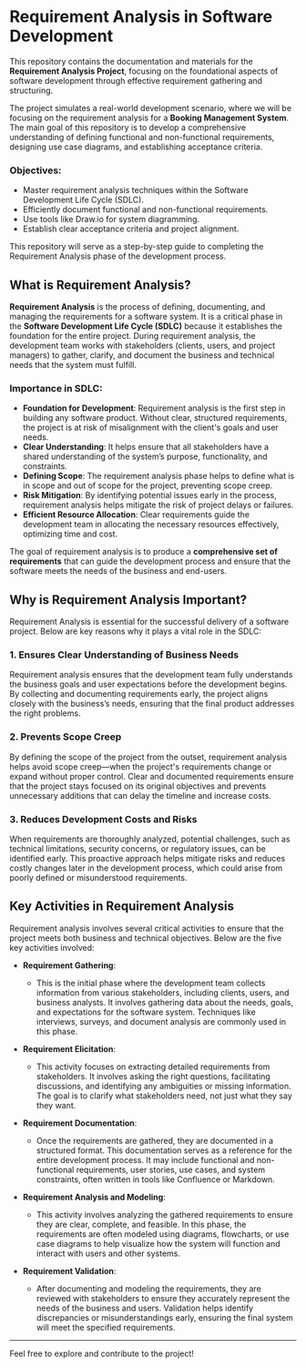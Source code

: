 # Requirement Analysis in Software Development

This repository contains the documentation and materials for the **Requirement Analysis Project**, focusing on the foundational aspects of software development through effective requirement gathering and structuring.

The project simulates a real-world development scenario, where we will be focusing on the requirement analysis for a **Booking Management System**. The main goal of this repository is to develop a comprehensive understanding of defining functional and non-functional requirements, designing use case diagrams, and establishing acceptance criteria.

### Objectives:
- Master requirement analysis techniques within the Software Development Life Cycle (SDLC).
- Efficiently document functional and non-functional requirements.
- Use tools like Draw.io for system diagramming.
- Establish clear acceptance criteria and project alignment.

This repository will serve as a step-by-step guide to completing the Requirement Analysis phase of the development process.

## What is Requirement Analysis?

**Requirement Analysis** is the process of defining, documenting, and managing the requirements for a software system. It is a critical phase in the **Software Development Life Cycle (SDLC)** because it establishes the foundation for the entire project. During requirement analysis, the development team works with stakeholders (clients, users, and project managers) to gather, clarify, and document the business and technical needs that the system must fulfill.

### Importance in SDLC:
- **Foundation for Development**: Requirement analysis is the first step in building any software product. Without clear, structured requirements, the project is at risk of misalignment with the client's goals and user needs.
- **Clear Understanding**: It helps ensure that all stakeholders have a shared understanding of the system’s purpose, functionality, and constraints.
- **Defining Scope**: The requirement analysis phase helps to define what is in scope and out of scope for the project, preventing scope creep.
- **Risk Mitigation**: By identifying potential issues early in the process, requirement analysis helps mitigate the risk of project delays or failures.
- **Efficient Resource Allocation**: Clear requirements guide the development team in allocating the necessary resources effectively, optimizing time and cost.

The goal of requirement analysis is to produce a **comprehensive set of requirements** that can guide the development process and ensure that the software meets the needs of the business and end-users.

## Why is Requirement Analysis Important?

Requirement Analysis is essential for the successful delivery of a software project. Below are key reasons why it plays a vital role in the SDLC:

### 1. **Ensures Clear Understanding of Business Needs**
   Requirement analysis ensures that the development team fully understands the business goals and user expectations before the development begins. By collecting and documenting requirements early, the project aligns closely with the business’s needs, ensuring that the final product addresses the right problems.

### 2. **Prevents Scope Creep**
   By defining the scope of the project from the outset, requirement analysis helps avoid scope creep—when the project's requirements change or expand without proper control. Clear and documented requirements ensure that the project stays focused on its original objectives and prevents unnecessary additions that can delay the timeline and increase costs.

### 3. **Reduces Development Costs and Risks**
   When requirements are thoroughly analyzed, potential challenges, such as technical limitations, security concerns, or regulatory issues, can be identified early. This proactive approach helps mitigate risks and reduces costly changes later in the development process, which could arise from poorly defined or misunderstood requirements.

## Key Activities in Requirement Analysis

Requirement analysis involves several critical activities to ensure that the project meets both business and technical objectives. Below are the five key activities involved:

- **Requirement Gathering**: 
  - This is the initial phase where the development team collects information from various stakeholders, including clients, users, and business analysts. It involves gathering data about the needs, goals, and expectations for the software system. Techniques like interviews, surveys, and document analysis are commonly used in this phase.

- **Requirement Elicitation**: 
  - This activity focuses on extracting detailed requirements from stakeholders. It involves asking the right questions, facilitating discussions, and identifying any ambiguities or missing information. The goal is to clarify what stakeholders need, not just what they say they want.

- **Requirement Documentation**: 
  - Once the requirements are gathered, they are documented in a structured format. This documentation serves as a reference for the entire development process. It may include functional and non-functional requirements, user stories, use cases, and system constraints, often written in tools like Confluence or Markdown.

- **Requirement Analysis and Modeling**: 
  - This activity involves analyzing the gathered requirements to ensure they are clear, complete, and feasible. In this phase, the requirements are often modeled using diagrams, flowcharts, or use case diagrams to help visualize how the system will function and interact with users and other systems.

- **Requirement Validation**: 
  - After documenting and modeling the requirements, they are reviewed with stakeholders to ensure they accurately represent the needs of the business and users. Validation helps identify discrepancies or misunderstandings early, ensuring the final system will meet the specified requirements.
---
Feel free to explore and contribute to the project!
